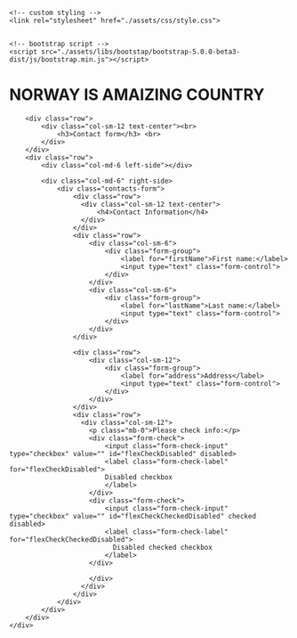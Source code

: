 <!DOCTYPE html>
<html lang="en">
<head>
    <meta charset="UTF-8">
    <meta http-equiv="X-UA-Compatible" content="IE=edge">
    <meta name="viewport" content="width=device-width, initial-scale=1.0">
    <title>Document</title>
    <!-- bootstrap style -->
    <link rel="stylesheet" href="./assets/libs/bootstap/bootstrap-5.0.0-beta3-dist/css/bootstrap.min.css">

    <!-- custom styling -->
    <link rel="stylesheet" href="./assets/css/style.css">


    <!-- bootstrap script -->
    <script src="./assets/libs/bootstap/bootstrap-5.0.0-beta3-dist/js/bootstrap.min.js"></script>
</head>
<body>
    <div class="container" style=" height: 100vh;">
        <div class="row">
            <div class="col-sm-12 hero">
               <h1>NORWAY IS AMAIZING COUNTRY</h1>
            </div>
        </div>

        <div class="row">
            <div class="col-sm-12 text-center"><br>
                <h3>Contact form</h3> <br>          
            </div>
        </div>
        <div class="row">
            <div class="col-md-6 left-side"></div>

            <div class="col-md-6" right-side>
                <div class="contacts-form">
                    <div class="row">
                      <div class="col-sm-12 text-center">
                          <h4>Contact Information</h4>
                      </div>
                    </div>
                    <div class="row">
                        <div class="col-sm-6">
                            <div class="form-group">
                                <label for="firstName">First name:</label>
                                <input type="text" class="form-control">
                            </div>
                        </div>
                        <div class="col-sm-6">
                            <div class="form-group">
                                <label for="lastName">Last name:</label>
                                <input type="text" class="form-control">  
                            </div>
                        </div>
                    </div>

                    <div class="row">
                        <div class="col-sm-12">
                            <div class="form-group">
                                <label for="address">Address</label>
                                <input type="text" class="form-control">
                            </div>
                        </div>
                    </div>
                    <div class="row">
                      <div class="col-sm-12">
                        <p class="mb-0">Please check info:</p>
                        <div class="form-check">
                            <input class="form-check-input" type="checkbox" value="" id="flexCheckDisabled" disabled>
                            <label class="form-check-label" for="flexCheckDisabled">
                            Disabled checkbox
                            </label>
                        </div>
                        <div class="form-check">
                            <input class="form-check-input" type="checkbox" value="" id="flexCheckCheckedDisabled" checked disabled>
                            <label class="form-check-label" for="flexCheckCheckedDisabled">
                              Disabled checked checkbox
                            </label>
                        </div>

                        </div>
                      </div>
                    </div>
                </div>
            </div>
        </div>
    </div>
